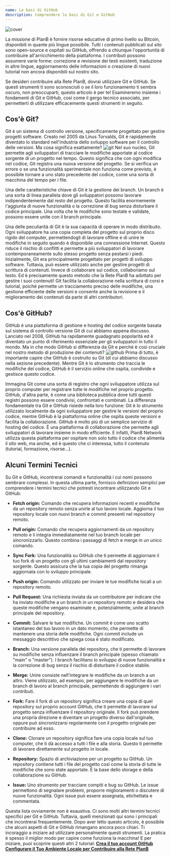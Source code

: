 ```yaml
---
name: Le basi di GitHub
description: Comprendere le basi di Git e GitHub
---
```


![cover](assets/cover.webp)

La missione di PlanB è fornire risorse educative di primo livello su Bitcoin, disponibili in quante più lingue possibile. Tutti i contenuti pubblicati sul sito sono open-source e ospitati su GitHub, offrendo a chiunque l'opportunità di contribuire all'arricchimento della piattaforma. I contributi possono assumere varie forme: correzione e revisione dei testi esistenti, traduzione in altre lingue, aggiornamento delle informazioni o creazione di nuovi tutorial non ancora disponibili sul nostro sito.

Se desideri contribuire alla Rete PlanB, dovrai utilizzare Git e GitHub. Se questi strumenti ti sono sconosciuti o se il loro funzionamento ti sembra oscuro, non preoccuparti, questo articolo è per te! Esamineremo insieme i fondamenti di Git e GitHub, così come il gergo tecnico associato, per permetterti di utilizzare efficacemente questi strumenti in seguito.

## Cos'è Git?

Git è un sistema di controllo versione, specificamente progettato per gestire progetti software. Creato nel 2005 da Linus Torvalds, Git è rapidamente diventato lo standard nell'industria dello sviluppo software per il controllo delle versioni. Ma cosa significa esattamente?
![git](assets/1.webp)
Nel suo nucleo, Git permette agli sviluppatori di tracciare le modifiche apportate al codice sorgente di un progetto nel tempo. Questo significa che con ogni modifica nel codice, Git registra una nuova versione del progetto. Se si verifica un errore o se una funzionalità sperimentale non funziona come previsto, è possibile tornare a uno stato precedente del codice, come una sorta di macchina del tempo per i file.

Una delle caratteristiche chiave di Git è la gestione dei branch. Un branch è una sorta di linea parallela dove gli sviluppatori possono lavorare indipendentemente dal resto del progetto. Questo facilita enormemente l'aggiunta di nuove funzionalità o la correzione di bug senza disturbare il codice principale. Una volta che le modifiche sono testate e validate, possono essere unite con il branch principale.

Una delle peculiarità di Git è la sua capacità di operare in modo distribuito. Ogni sviluppatore ha una copia completa del progetto sul proprio disco rigido del computer, permettendogli di lavorare offline e di unire le modifiche in seguito quando è disponibile una connessione Internet. Questo riduce il rischio di conflitti e permette a più sviluppatori di lavorare contemporaneamente sullo stesso progetto senza pestarsi i piedi.
Inizialmente, Git era principalmente progettato per progetti di sviluppo software. Tuttavia, può essere utilizzato anche per gestire progetti di scrittura di contenuti. Invece di collaborare sul codice, collaboriamo sul testo. Ed è precisamente questo metodo che la Rete PlanB ha adottato per gestire i suoi contenuti! Git facilita la collaborazione nella scrittura di corsi e tutorial, poiché permette un tracciamento preciso delle modifiche, una gestione efficiente delle versioni e consente anche la revisione e il miglioramento dei contenuti da parte di altri contributori.
## Cos'è GitHub?

GitHub è una piattaforma di gestione e hosting del codice sorgente basata sul sistema di controllo versione Git di cui abbiamo appena discusso. Lanciato nel 2008, GitHub ha rapidamente guadagnato popolarità ed è diventato un punto di riferimento essenziale per gli sviluppatori in tutto il mondo. Ma in che modo GitHub si differenzia da Git e perché è così cruciale nel nostro metodo di produzione dei contenuti?
![github](assets/2.webp)
Prima di tutto, è importante capire che GitHub è costruito su Git (di cui abbiamo discusso nella sezione precedente). Mentre Git è lo strumento che traccia le modifiche del codice, GitHub è il servizio online che ospita, condivide e gestisce questo codice.

Immagina Git come una sorta di registro che ogni sviluppatore utilizza sul proprio computer per registrare tutte le modifiche nel proprio progetto. GitHub, d'altra parte, è come una biblioteca pubblica dove tutti questi registri possono essere condivisi, confrontati e combinati.
La differenza fondamentale tra Git e GitHub risiede nella loro funzione: Git è lo strumento utilizzato localmente da ogni sviluppatore per gestire le versioni del proprio codice, mentre GitHub è la piattaforma online che ospita queste versioni e facilita la collaborazione.
GitHub è molto più di un semplice servizio di hosting del codice. È una piattaforma di collaborazione che permette agli sviluppatori di lavorare insieme in modo efficiente. E infatti, PlanB Network utilizza questa piattaforma per ospitare non solo tutto il codice che alimenta il sito web, ma anche, ed è questo che ci interessa, tutto il contenuto (tutorial, formazione, risorse...).

## Alcuni Termini Tecnici

Su Git e GitHub, incontrerai comandi e funzionalità i cui nomi possono sembrare complessi. In questa ultima parte, fornisco definizioni semplici per comprendere i termini tecnici che potresti incontrare utilizzando Git e GitHub:

- **Fetch origin:** Comando che recupera informazioni recenti e modifiche da un repository remoto senza unirle al tuo lavoro locale. Aggiorna il tuo repository locale con nuovi branch e commit presenti nel repository remoto.

- **Pull origin:** Comando che recupera aggiornamenti da un repository remoto e li integra immediatamente nel tuo branch locale per sincronizzarlo. Questo combina i passaggi di fetch e merge in un unico comando.
- **Sync Fork:** Una funzionalità su GitHub che ti permette di aggiornare il tuo fork di un progetto con gli ultimi cambiamenti dal repository sorgente. Questo assicura che la tua copia del progetto rimanga aggiornata con lo sviluppo principale.
- **Push origin:** Comando utilizzato per inviare le tue modifiche locali a un repository remoto.

- **Pull Request:** Una richiesta inviata da un contributore per indicare che ha inviato modifiche a un branch in un repository remoto e desidera che queste modifiche vengano esaminate e, potenzialmente, unite al branch principale del repository.

- **Commit:** Salvare le tue modifiche. Un commit è come uno scatto istantaneo del tuo lavoro in un dato momento, che permette di mantenere una storia delle modifiche. Ogni commit include un messaggio descrittivo che spiega cosa è stato modificato.

- **Branch:** Una versione parallela del repository, che ti permette di lavorare su modifiche senza influenzare il branch principale (spesso chiamato "main" o "master"). I branch facilitano lo sviluppo di nuove funzionalità e la correzione di bug senza il rischio di disturbare il codice stabile.

- **Merge:** Unire consiste nell'integrare le modifiche da un branch a un altro. Viene utilizzato, ad esempio, per aggiungere le modifiche da un branch di lavoro al branch principale, permettendo di aggiungere i vari contributi.

- **Fork:** Fare il fork di un repository significa creare una copia di quel repository sul proprio account GitHub, che ti permette di lavorare sul progetto senza influenzare il repository originale. Il fork può prendere una propria direzione e diventare un progetto diverso dall'originale, oppure può sincronizzarsi regolarmente con il progetto originale per contribuire ad esso.

- **Clone:** Clonare un repository significa fare una copia locale sul tuo computer, che ti dà accesso a tutti i file e alla storia. Questo ti permette di lavorare direttamente sul progetto in locale.

- **Repository:** Spazio di archiviazione per un progetto su GitHub. Un repository contiene tutti i file del progetto così come la storia di tutte le modifiche che sono state apportate. È la base dello storage e della collaborazione su GitHub.

- **Issue:** Uno strumento per tracciare compiti e bug su GitHub. Le issue permettono di segnalare problemi, proporre miglioramenti o discutere di nuove funzionalità. Ogni issue può essere assegnata, etichettata e commentata.

Questa lista ovviamente non è esaustiva. Ci sono molti altri termini tecnici specifici per Git e GitHub. Tuttavia, quelli menzionati qui sono i principali che incontrerai frequentemente.
Dopo aver letto questo articolo, è possibile che alcuni aspetti di Git e GitHub rimangano ancora poco chiari. Ti incoraggio a iniziare ad utilizzare personalmente questi strumenti. La pratica è spesso il miglior modo per capire come funziona la macchina! E per iniziare, puoi scoprire questi altri 2 tutorial:
**[Crea il tuo account GitHub](https://planb.network/tutorials/others/create-github-account)**
**[Configurare il Tuo Ambiente Locale per Contribuire alla Rete PlanB](https://planb.network/tutorials/others/github-desktop-work-environment)**